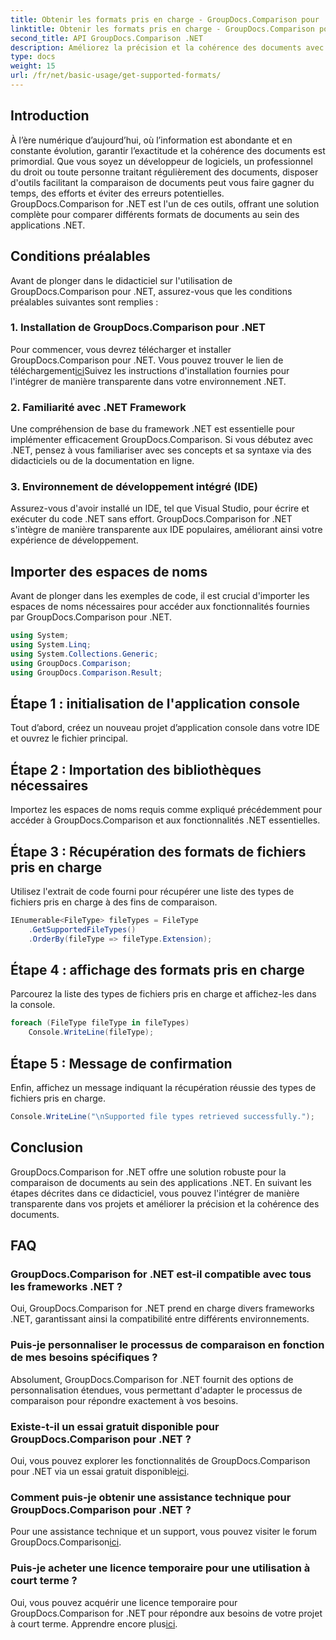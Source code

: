 ```yaml
---
title: Obtenir les formats pris en charge - GroupDocs.Comparison pour .NET
linktitle: Obtenir les formats pris en charge - GroupDocs.Comparison pour .NET
second_title: API GroupDocs.Comparison .NET
description: Améliorez la précision et la cohérence des documents avec GroupDocs.Comparison for .NET. Intégrez en toute transparence cet outil puissant dans vos applications .NET.
type: docs
weight: 15
url: /fr/net/basic-usage/get-supported-formats/
---
```

## Introduction
À l’ère numérique d’aujourd’hui, où l’information est abondante et en constante évolution, garantir l’exactitude et la cohérence des documents est primordial. Que vous soyez un développeur de logiciels, un professionnel du droit ou toute personne traitant régulièrement des documents, disposer d'outils facilitant la comparaison de documents peut vous faire gagner du temps, des efforts et éviter des erreurs potentielles. GroupDocs.Comparison for .NET est l'un de ces outils, offrant une solution complète pour comparer différents formats de documents au sein des applications .NET.
## Conditions préalables
Avant de plonger dans le didacticiel sur l'utilisation de GroupDocs.Comparison pour .NET, assurez-vous que les conditions préalables suivantes sont remplies :
### 1. Installation de GroupDocs.Comparison pour .NET
 Pour commencer, vous devrez télécharger et installer GroupDocs.Comparison pour .NET. Vous pouvez trouver le lien de téléchargement[ici](https://releases.groupdocs.com/comparison/net/)Suivez les instructions d'installation fournies pour l'intégrer de manière transparente dans votre environnement .NET.
### 2. Familiarité avec .NET Framework
Une compréhension de base du framework .NET est essentielle pour implémenter efficacement GroupDocs.Comparison. Si vous débutez avec .NET, pensez à vous familiariser avec ses concepts et sa syntaxe via des didacticiels ou de la documentation en ligne.
### 3. Environnement de développement intégré (IDE)
Assurez-vous d'avoir installé un IDE, tel que Visual Studio, pour écrire et exécuter du code .NET sans effort. GroupDocs.Comparison for .NET s'intègre de manière transparente aux IDE populaires, améliorant ainsi votre expérience de développement.

## Importer des espaces de noms
Avant de plonger dans les exemples de code, il est crucial d'importer les espaces de noms nécessaires pour accéder aux fonctionnalités fournies par GroupDocs.Comparison pour .NET.
```csharp
using System;
using System.Linq;
using System.Collections.Generic;
using GroupDocs.Comparison;
using GroupDocs.Comparison.Result;
```

## Étape 1 : initialisation de l'application console
Tout d’abord, créez un nouveau projet d’application console dans votre IDE et ouvrez le fichier principal.
## Étape 2 : Importation des bibliothèques nécessaires
Importez les espaces de noms requis comme expliqué précédemment pour accéder à GroupDocs.Comparison et aux fonctionnalités .NET essentielles.
## Étape 3 : Récupération des formats de fichiers pris en charge
Utilisez l'extrait de code fourni pour récupérer une liste des types de fichiers pris en charge à des fins de comparaison.
```csharp
IEnumerable<FileType> fileTypes = FileType
    .GetSupportedFileTypes()
    .OrderBy(fileType => fileType.Extension);
```
## Étape 4 : affichage des formats pris en charge
Parcourez la liste des types de fichiers pris en charge et affichez-les dans la console.
```csharp
foreach (FileType fileType in fileTypes)
    Console.WriteLine(fileType);
```
## Étape 5 : Message de confirmation
Enfin, affichez un message indiquant la récupération réussie des types de fichiers pris en charge.
```csharp
Console.WriteLine("\nSupported file types retrieved successfully.");
```

## Conclusion
GroupDocs.Comparison for .NET offre une solution robuste pour la comparaison de documents au sein des applications .NET. En suivant les étapes décrites dans ce didacticiel, vous pouvez l'intégrer de manière transparente dans vos projets et améliorer la précision et la cohérence des documents.
## FAQ
### GroupDocs.Comparison for .NET est-il compatible avec tous les frameworks .NET ?
Oui, GroupDocs.Comparison for .NET prend en charge divers frameworks .NET, garantissant ainsi la compatibilité entre différents environnements.
### Puis-je personnaliser le processus de comparaison en fonction de mes besoins spécifiques ?
Absolument, GroupDocs.Comparison for .NET fournit des options de personnalisation étendues, vous permettant d'adapter le processus de comparaison pour répondre exactement à vos besoins.
### Existe-t-il un essai gratuit disponible pour GroupDocs.Comparison pour .NET ?
 Oui, vous pouvez explorer les fonctionnalités de GroupDocs.Comparison pour .NET via un essai gratuit disponible[ici](https://releases.groupdocs.com/).
### Comment puis-je obtenir une assistance technique pour GroupDocs.Comparison pour .NET ?
 Pour une assistance technique et un support, vous pouvez visiter le forum GroupDocs.Comparison[ici](https://forum.groupdocs.com/c/comparison/12).
### Puis-je acheter une licence temporaire pour une utilisation à court terme ?
 Oui, vous pouvez acquérir une licence temporaire pour GroupDocs.Comparison for .NET pour répondre aux besoins de votre projet à court terme. Apprendre encore plus[ici](https://purchase.groupdocs.com/temporary-license/).